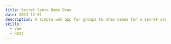 ```yaml
---
title: Secret Santa Name Draw
date: 2023-12-01
description: A simple web app for groups to draw names for a secret santa gift exchange.
skills:
  - Vue
  - Rust
---
```


